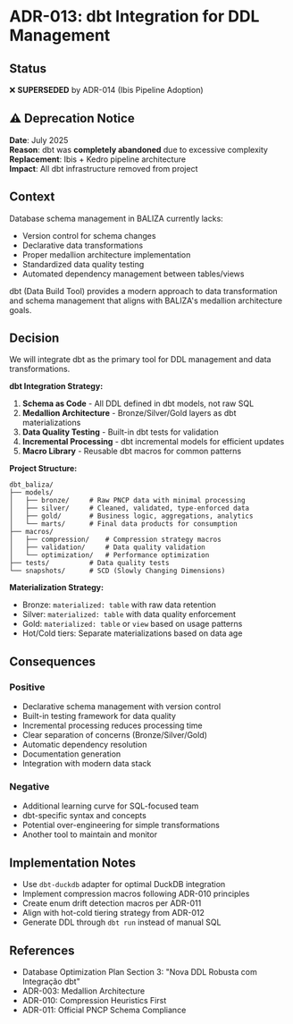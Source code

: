 # ADR-013: dbt Integration for DDL Management

## Status
❌ **SUPERSEDED** by ADR-014 (Ibis Pipeline Adoption)

## ⚠️ Deprecation Notice
**Date**: July 2025  
**Reason**: dbt was **completely abandoned** due to excessive complexity  
**Replacement**: Ibis + Kedro pipeline architecture  
**Impact**: All dbt infrastructure removed from project

## Context
Database schema management in BALIZA currently lacks:
- Version control for schema changes
- Declarative data transformations
- Proper medallion architecture implementation
- Standardized data quality testing
- Automated dependency management between tables/views

dbt (Data Build Tool) provides a modern approach to data transformation and schema management that aligns with BALIZA's medallion architecture goals.

## Decision
We will integrate dbt as the primary tool for DDL management and data transformations.

**dbt Integration Strategy:**
1. **Schema as Code** - All DDL defined in dbt models, not raw SQL
2. **Medallion Architecture** - Bronze/Silver/Gold layers as dbt materializations
3. **Data Quality Testing** - Built-in dbt tests for validation
4. **Incremental Processing** - dbt incremental models for efficient updates
5. **Macro Library** - Reusable dbt macros for common patterns

**Project Structure:**
```
dbt_baliza/
├── models/
│   ├── bronze/     # Raw PNCP data with minimal processing
│   ├── silver/     # Cleaned, validated, type-enforced data  
│   ├── gold/       # Business logic, aggregations, analytics
│   └── marts/      # Final data products for consumption
├── macros/
│   ├── compression/    # Compression strategy macros
│   ├── validation/     # Data quality validation
│   └── optimization/   # Performance optimization
├── tests/          # Data quality tests
└── snapshots/      # SCD (Slowly Changing Dimensions)
```

**Materialization Strategy:**
- Bronze: `materialized: table` with raw data retention
- Silver: `materialized: table` with data quality enforcement  
- Gold: `materialized: table` or `view` based on usage patterns
- Hot/Cold tiers: Separate materializations based on data age

## Consequences

### Positive
- Declarative schema management with version control
- Built-in testing framework for data quality
- Incremental processing reduces processing time
- Clear separation of concerns (Bronze/Silver/Gold)
- Automatic dependency resolution
- Documentation generation
- Integration with modern data stack

### Negative
- Additional learning curve for SQL-focused team
- dbt-specific syntax and concepts
- Potential over-engineering for simple transformations
- Another tool to maintain and monitor

## Implementation Notes
- Use `dbt-duckdb` adapter for optimal DuckDB integration
- Implement compression macros following ADR-010 principles
- Create enum drift detection macros per ADR-011
- Align with hot-cold tiering strategy from ADR-012
- Generate DDL through `dbt run` instead of manual SQL

## References
- Database Optimization Plan Section 3: "Nova DDL Robusta com Integração dbt"  
- ADR-003: Medallion Architecture
- ADR-010: Compression Heuristics First
- ADR-011: Official PNCP Schema Compliance